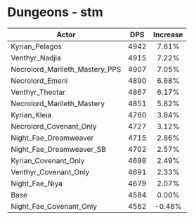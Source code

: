 # Dungeons - stm
| Actor | DPS | Increase |
|---|:---:|:---:|
|Kyrian_Pelagos|4942|7.81%|
|Venthyr_Nadjia|4915|7.22%|
|Necrolord_Marileth_Mastery_PPS|4907|7.05%|
|Necrolord_Emeni|4890|6.68%|
|Venthyr_Theotar|4867|6.17%|
|Necrolord_Marileth_Mastery|4851|5.82%|
|Kyrian_Kleia|4760|3.84%|
|Necrolord_Covenant_Only|4727|3.12%|
|Night_Fae_Dreamweaver|4715|2.86%|
|Night_Fae_Dreamweaver_SB|4702|2.57%|
|Kyrian_Covenant_Only|4698|2.49%|
|Venthyr_Covenant_Only|4691|2.33%|
|Night_Fae_Niya|4679|2.07%|
|Base|4584|0.00%|
|Night_Fae_Covenant_Only|4562|-0.48%|
